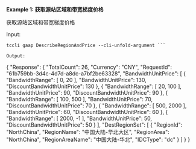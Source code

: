 **Example 1: 获取源站区域和带宽梯度价格**

获取源站区域和带宽梯度价格

Input: 

```
tccli gaap DescribeRegionAndPrice --cli-unfold-argument ```

Output: 
```
{
    "Response": {
        "TotalCount": 26,
        "Currency": "CNY",
        "RequestId": "61b759bb-3d4c-4d7d-a8dc-a7bf2be63328",
        "BandwidthUnitPrice": [
            {
                "BandwidthRange": [
                    0,
                    20
                ],
                "BandwidthUnitPrice": 130,
                "DiscountBandwidthUnitPrice": 130
            },
            {
                "BandwidthRange": [
                    20,
                    100
                ],
                "BandwidthUnitPrice": 90,
                "DiscountBandwidthUnitPrice": 90
            },
            {
                "BandwidthRange": [
                    100,
                    500
                ],
                "BandwidthUnitPrice": 70,
                "DiscountBandwidthUnitPrice": 70
            },
            {
                "BandwidthRange": [
                    500,
                    2000
                ],
                "BandwidthUnitPrice": 60,
                "DiscountBandwidthUnitPrice": 60
            },
            {
                "BandwidthRange": [
                    2000,
                    -1
                ],
                "BandwidthUnitPrice": 50,
                "DiscountBandwidthUnitPrice": 50
            }
        ],
        "DestRegionSet": [
            {
                "RegionId": "NorthChina",
                "RegionName": "中国大陆-华北大区",
                "RegionArea": "NorthChina",
                "RegionAreaName": "中国大陆-华北",
                "IDCType": "dc"
            }
        ]
    }
}
```

